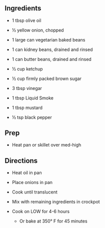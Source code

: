 # 

## Ingredients

- 1 tbsp olive oil

- ½ yellow onion, chopped

- 1 large can vegetarian baked beans

- 1 can kidney beans, drained and rinsed

- 1 can butter beans, drained and rinsed

- ½ cup ketchup

- ½ cup firmly packed brown sugar

- 3 tbsp vinegar

- 1 tbsp Liquid Smoke

- 1 tbsp mustard

- ½ tsp black pepper

## Prep

- Heat pan or skillet over med-high

## Directions

- Heat oil in pan

- Place onions in pan

- Cook until translucent

- Mix with remaining ingredients in crockpot

- Cook on LOW for 4-6 hours

  - Or bake at 350° F for 45 minutes

